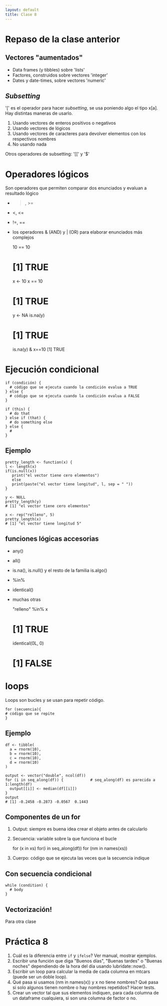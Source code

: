 ```yaml
--- 
layout: default 
title: Clase 8
--- 
```



# Repaso de la clase anterior


## Vectores "aumentados"

-   <span class="underline">Data frames</span> (y tibbles) sobre 'lists'
-   <span class="underline">Factores</span>, construidos sobre vectores 'integer'
-   <span class="underline">Dates</span> y <span class="underline">date-times</span>, sobre vectores 'numeric'


## *Subsetting*

'[' es el operador para hacer *subsetting*, se usa poniendo algo el tipo x[a]. Hay distintas
maneras de usarlo.

1.  Usando vectores de enteros positivos o negativos
2.  Usando vectores de lógicos
3.  Usando vectores de caracteres para devolver elementos con los respectivos nombres
4.  No usando nada

Otros operadores de subsetting: '[[' y '$'


# Operadores lógicos

Son operadores que permiten comparar dos enunciados y evaluan a resultado lógico

-   >, >=
-   <, <=
-   !=, ==

-   los operadores & (AND) y | (OR) para elaborar enunciados más complejos

    10 == 10
    # [1] TRUE
    
    x <- 10
    x == 10
    # [1] TRUE
    
    y <- NA
    is.na(y)
    # [1] TRUE
    
    is.na(y) & x==10
    [1] TRUE


# Ejecución condicional

    if (condición) {
      # código que se ejecuta cuando la condición evalua a TRUE
    } else {
      # código que se ejecuta cuando la condición evalua a FALSE
    }

    if (this) {
      # do that
    } else if (that) {
      # do something else
    } else {
      # 
    }


## Ejemplo

    pretty_length <- function(x) {
    l <- length(x)
    if(is.null(x)) 
       print("el vector tiene cero elementos")
       else 
       print(paste("el vector tiene longitud", l, sep = " "))
    }
    
    y <- NULL
    pretty_length(y)
    # [1] "el vector tiene cero elementos"
    
    x <- rep("relleno", 5)
    pretty_length(x)
    # [1] "el vector tiene longitud 5"


## funciones lógicas accesorias

-   any()
-   all()
-   is.na(), is.null() y el resto de la familia is.algo()
-   %in%
-   identical()
-   muchas otras

    "relleno" %in% x 
    # [1] TRUE
    
    identical(0L, 0)
    # [1] FALSE


# loops

Loops son bucles y se usan para repetir código.

    for (secuencia){
    # código que se repite
    }


## Ejemplo

    df <- tibble(
      a = rnorm(10),
      b = rnorm(10),
      c = rnorm(10),
      d = rnorm(10)
    )
    
    output <- vector("double", ncol(df))  
    for (i in seq_along(df)) {            # seq_along(df) es parecida a 1:length(df)
      output[[i]] <- median(df[[i]])      
    }
    output
    # [1] -0.2458 -0.2873 -0.0567  0.1443


## Componentes de un for

1.  Output: siempre es buena idea crear el objeto antes de calcularlo
2.  Secuencia: variable sobre la que funciona el bucle

    for (x in xs)
    for(i in seq_along(df))
    for (nm in names(xs))

1.  Cuerpo: código que se ejecuta las veces que la secuencia indique


## Con secuencia condicional

    while (condition) {
      # body
    }


## Vectorización!

Para otra clase


# Práctica 8

1.  Cuál es la diferencia entre `if` y `ifelse`? Ver manual, mostrar ejemplos.
2.  Escribir una función que diga "Buenos días", "Buenas tardes" o "Buenas noches" dependiendo de la
    hora del día usando lubridate::now().
3.  Escribir un loop para calcular la media de cada columna en mtcars (puede ser un doble loop).
4.  Qué pasa si usamos (nm in names(x)) y x no tiene nombres? Qué pasa si solo algunos tienen nombre
    o hay nombres repetidos? Hacer tests.
5.  Crear un vector tal que sus elementos indiquen, para cada columna de un dataframe cualquiera, si
    son una columna de factor o no.

